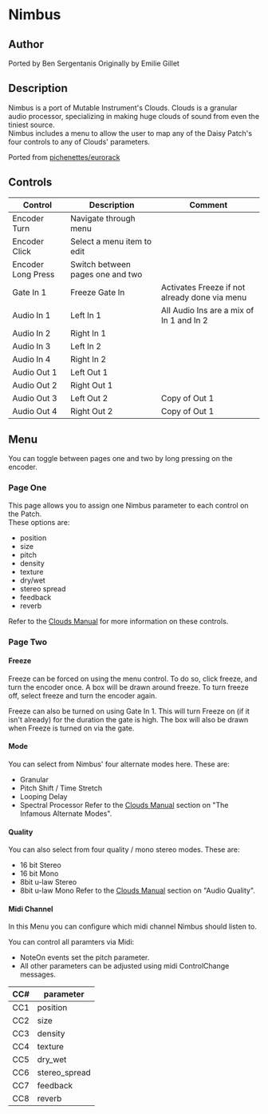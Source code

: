 # Nimbus

## Author

Ported by Ben Sergentanis
Originally by Emilie Gillet

## Description

Nimbus is a port of Mutable Instrument's Clouds. Clouds is a granular  
audio processor, specializing in making huge clouds of sound from even the tiniest source.  
Nimbus includes a menu to allow the user to map any of the Daisy Patch's four controls to any of Clouds' parameters.  

Ported from [pichenettes/eurorack](https://github.com/pichenettes/eurorack)

## Controls

| Control | Description | Comment |
| --- | --- | --- |
| Encoder Turn | Navigate through menu | |
| Encoder Click | Select a menu item to edit | |
| Encoder Long Press | Switch between pages one and two | |
| Gate In 1 | Freeze Gate In | Activates Freeze if not already done via menu |
| Audio In 1 | Left In 1 | All Audio Ins are a mix of In 1 and In 2 |
| Audio In 2 | Right In 1 | |
| Audio In 3 | Left In 2 | |
| Audio In 4 | Right In 2 | |
| Audio Out 1 | Left Out 1 | |
| Audio Out 2 | Right Out 1 | |
| Audio Out 3 | Left Out 2 | Copy of Out 1 |
| Audio Out 4 | Right Out 2 | Copy of Out 1 |

## Menu
You can toggle between pages one and two by long pressing on the encoder.

### Page One
This page allows you to assign one Nimbus parameter to each control on the Patch.  
These options are:
- position
- size
- pitch
- density
- texture
- dry/wet
- stereo spread
- feedback
- reverb

Refer to the [Clouds Manual](https://mutable-instruments.net/modules/clouds/manual/) for more information on these controls.

### Page Two
#### Freeze
Freeze can be forced on using the menu control. To do so, click freeze, and turn the encoder once. A box will be drawn around freeze. To turn freeze off, select freeze and turn the encoder again.  

Freeze can also be turned on using Gate In 1. This will turn Freeze on (if it isn't already) for the duration the gate is high. The box will also be drawn when Freeze is turned on via the gate.

#### Mode
You can select from Nimbus' four alternate modes here. These are:
- Granular
- Pitch Shift / Time Stretch
- Looping Delay
- Spectral Processor
Refer to the [Clouds Manual](https://mutable-instruments.net/modules/clouds/manual/) section on "The Infamous Alternate Modes".  

#### Quality
You can also select from four quality / mono stereo modes. These are:
- 16 bit Stereo
- 16 bit Mono
- 8bit u-law Stereo
- 8bit u-law Mono
Refer to the [Clouds Manual](https://mutable-instruments.net/modules/clouds/manual/) section on "Audio Quality".  

#### Midi Channel
In this Menu you can configure which midi channel Nimbus should listen to.

You can control all paramters via Midi:
- NoteOn events set the pitch parameter.
- All other parameters can be adjusted using midi ControlChange messages. 

| CC# | parameter     |
| --- | ------------- |
| CC1 | position      |
| CC2 | size          |
| CC3 | density       |
| CC4 | texture       |
| CC5 | dry_wet       |
| CC6 | stereo_spread |
| CC7 | feedback      |
| CC8 | reverb        |
